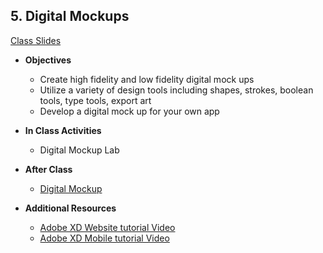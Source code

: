 <!--## 5. Digital Mock Ups - ([Class Slides](https://docs.google.com/presentation/d/1RMnRxOslq_bkJhZVHlMCfR2lwvA_OueK4irDpTyBu68/edit#slide=id.p1)) MITCHELL, ADRIANA
  - **Objectives** -
    - Create high fidelity and low fidelity digital mock ups
    - Utilize a variety of design tools including shapes, strokes, boolean tools, type tools, export art
    - Develop a digital mock up for your own app

  - **In Class Activities**
    - *Developing a Digital Mockups* - So far, we've used wireframes to mock up our app designs. Now, after much testing, we will make our design digital. You'll learn variety of design prototyping tools to design your apps.
    - **After Class** - 1) create a design prototype for your term 2 app idea with your partner 2) for next class, find an industry professional on LinkedIn you'd like to reach out to for advice.
  -->

## 5. Digital Mockups

[Class Slides](https://docs.google.com/presentation/u/1/d/1MC9D6sFMJLH0By0de65wevx4Zc7LnN12U3Fgf0sQV3M/edit#slide=id.p)

- **Objectives**
  - Create high fidelity and low fidelity digital mock ups
  - Utilize a variety of design tools including shapes, strokes, boolean tools, type tools, export art
  - Develop a digital mock up for your own app

- **In Class Activities**
  - Digital Mockup Lab

- **After Class**
  - [Digital Mockup](https://docs.google.com/document/u/1/d/1LV1gGf_QhRyX4WnPvEebC1a6SCXD-oF5tbb70QHVzfk/edit?usp=drive_web&ouid=106043311622109841017)

- **Additional Resources**
  - [Adobe XD Website tutorial Video](https://www.youtube.com/watch?v=jHBMjjLY0Dw)
  - [Adobe XD Mobile tutorial Video](https://www.youtube.com/watch?v=Yt2troF-Eyc)
